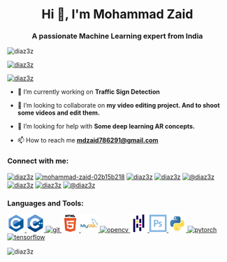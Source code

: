 <h1 align="center">Hi 👋, I'm Mohammad Zaid</h1>
<h3 align="center">A passionate Machine Learning expert from India</h3>

<p align="left"> <img src="https://komarev.com/ghpvc/?username=diaz3z&label=Profile%20views&color=0e75b6&style=flat" alt="diaz3z" /> </p>

<p align="left"> <a href="https://github.com/ryo-ma/github-profile-trophy"><img src="https://github-profile-trophy.vercel.app/?username=diaz3z" alt="diaz3z" /></a> </p>

<p align="left"> <a href="https://twitter.com/diaz3z" target="blank"><img src="https://img.shields.io/twitter/follow/diaz3z?logo=twitter&style=for-the-badge" alt="diaz3z" /></a> </p>

- 🔭 I’m currently working on **Traffic Sign Detection**

- 👯 I’m looking to collaborate on **my video editing project. And to shoot some videos and edit them.**

- 🤝 I’m looking for help with **Some deep learning AR concepts.**

- 📫 How to reach me **mdzaid786291@gmail.com**

<h3 align="left">Connect with me:</h3>
<p align="left">
<a href="https://twitter.com/diaz3z" target="blank"><img align="center" src="https://raw.githubusercontent.com/rahuldkjain/github-profile-readme-generator/master/src/images/icons/Social/twitter.svg" alt="diaz3z" height="30" width="40" /></a>
<a href="https://linkedin.com/in/mohammad-zaid-02b15b218" target="blank"><img align="center" src="https://raw.githubusercontent.com/rahuldkjain/github-profile-readme-generator/master/src/images/icons/Social/linked-in-alt.svg" alt="mohammad-zaid-02b15b218" height="30" width="40" /></a>
<a href="https://instagram.com/diaz3z" target="blank"><img align="center" src="https://raw.githubusercontent.com/rahuldkjain/github-profile-readme-generator/master/src/images/icons/Social/instagram.svg" alt="diaz3z" height="30" width="40" /></a>
<a href="https://www.codechef.com/users/diaz3z" target="blank"><img align="center" src="https://cdn.jsdelivr.net/npm/simple-icons@3.1.0/icons/codechef.svg" alt="diaz3z" height="30" width="40" /></a>
<a href="https://www.hackerrank.com/@diaz3z" target="blank"><img align="center" src="https://raw.githubusercontent.com/rahuldkjain/github-profile-readme-generator/master/src/images/icons/Social/hackerrank.svg" alt="@diaz3z" height="30" width="40" /></a>
<a href="https://codeforces.com/profile/diaz3z" target="blank"><img align="center" src="https://raw.githubusercontent.com/rahuldkjain/github-profile-readme-generator/master/src/images/icons/Social/codeforces.svg" alt="diaz3z" height="30" width="40" /></a>
<a href="https://www.leetcode.com/diaz3z" target="blank"><img align="center" src="https://raw.githubusercontent.com/rahuldkjain/github-profile-readme-generator/master/src/images/icons/Social/leet-code.svg" alt="diaz3z" height="30" width="40" /></a>
<a href="https://www.hackerearth.com/@diaz3z" target="blank"><img align="center" src="https://raw.githubusercontent.com/rahuldkjain/github-profile-readme-generator/master/src/images/icons/Social/hackerearth.svg" alt="@diaz3z" height="30" width="40" /></a>
</p>

<h3 align="left">Languages and Tools:</h3>
<p align="left"> <a href="https://www.cprogramming.com/" target="_blank" rel="noreferrer"> <img src="https://raw.githubusercontent.com/devicons/devicon/master/icons/c/c-original.svg" alt="c" width="40" height="40"/> </a> <a href="https://www.w3schools.com/cpp/" target="_blank" rel="noreferrer"> <img src="https://raw.githubusercontent.com/devicons/devicon/master/icons/cplusplus/cplusplus-original.svg" alt="cplusplus" width="40" height="40"/> </a> <a href="https://git-scm.com/" target="_blank" rel="noreferrer"> <img src="https://www.vectorlogo.zone/logos/git-scm/git-scm-icon.svg" alt="git" width="40" height="40"/> </a> <a href="https://www.w3.org/html/" target="_blank" rel="noreferrer"> <img src="https://raw.githubusercontent.com/devicons/devicon/master/icons/html5/html5-original-wordmark.svg" alt="html5" width="40" height="40"/> </a> <a href="https://www.mysql.com/" target="_blank" rel="noreferrer"> <img src="https://raw.githubusercontent.com/devicons/devicon/master/icons/mysql/mysql-original-wordmark.svg" alt="mysql" width="40" height="40"/> </a> <a href="https://opencv.org/" target="_blank" rel="noreferrer"> <img src="https://www.vectorlogo.zone/logos/opencv/opencv-icon.svg" alt="opencv" width="40" height="40"/> </a> <a href="https://pandas.pydata.org/" target="_blank" rel="noreferrer"> <img src="https://raw.githubusercontent.com/devicons/devicon/2ae2a900d2f041da66e950e4d48052658d850630/icons/pandas/pandas-original.svg" alt="pandas" width="40" height="40"/> </a> <a href="https://www.photoshop.com/en" target="_blank" rel="noreferrer"> <img src="https://raw.githubusercontent.com/devicons/devicon/master/icons/photoshop/photoshop-line.svg" alt="photoshop" width="40" height="40"/> </a> <a href="https://www.python.org" target="_blank" rel="noreferrer"> <img src="https://raw.githubusercontent.com/devicons/devicon/master/icons/python/python-original.svg" alt="python" width="40" height="40"/> </a> <a href="https://pytorch.org/" target="_blank" rel="noreferrer"> <img src="https://www.vectorlogo.zone/logos/pytorch/pytorch-icon.svg" alt="pytorch" width="40" height="40"/> </a> <a href="https://www.tensorflow.org" target="_blank" rel="noreferrer"> <img src="https://www.vectorlogo.zone/logos/tensorflow/tensorflow-icon.svg" alt="tensorflow" width="40" height="40"/> </a> </p>

<p><img align="center" src="https://github-readme-stats.vercel.app/api/top-langs?username=diaz3z&show_icons=true&locale=en&layout=compact" alt="diaz3z" /></p>
